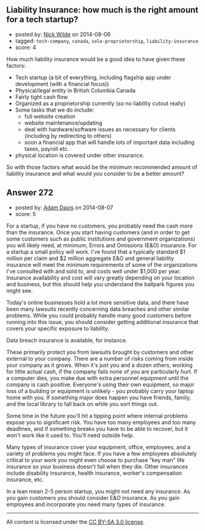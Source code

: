 ## Liability Insurance: how much is the right amount for a tech startup?

- posted by: [Nick Wilde](https://stackexchange.com/users/454046/nick-wilde) on 2014-08-06
- tagged: `tech-company`, `canada`, `sole-proprietorship`, `liability-insurance`
- score: 4

<p>How much liability insurance would be a good idea to have given these factors:</p>

<ul>
<li>Tech startup (a bit of everything, including flagship app under development (with a financial focus))</li>
<li>Physical/legal entity in British Columbia Canada</li>
<li>Fairly tight cash flow</li>
<li>Organized as a proprietorship currently (so no liability cutout really)</li>
<li>Some tasks that we do include:
<ul>
<li>full website creation</li>
<li>website maintenance/updating</li>
<li>deal with hardware/software issues as necessary for clients (including by redirecting to others)</li>
<li>soon a financial app that will handle lots of important data including taxes, payroll etc.</li>
</ul></li>
<li>physical location is covered under other insurance.</li>
</ul>

<p>So with those factors what would be the minimum recommended amount of liability insurance and what would you consider to be a better amount?</p>



## Answer 272

- posted by: [Adam Davis](https://stackexchange.com/users/2114/adam-davis) on 2014-08-07
- score: 5

<p>For a startup, if you have no customers, you probably need the cash more than the insurance.  Once you start having customers (and in order to get some customers such as public institutions and government organizations) you will likely need, at minimum, Errors and Omissions (E&amp;O) insurance.  For a startup a small policy will work. I've found that a typically standard $1 million per claim and $2 million aggregate E&amp;O and general liability insurance will meet the minimum requirements of some of the organizations I've consulted with and sold to, and costs well under $1,000 per year. Insurance availability and cost will vary greatly depending on your location and business, but this should help you understand the ballpark figures you might see.</p>

<p>Today's online businesses hold a lot more sensitive data, and there have been many lawsuits recently concerning data breaches and other similar problems.  While you could probably handle many good customers before running into this issue, you should consider getting additional insurance that covers your specific exposure to liability.</p>

<p>Data breach insurance is available, for instance. </p>

<p>These primarily protect you from lawsuits brought by customers and other external to your company.  There are a number of risks coming from inside your company as it grows.  When it's just you and a dozen others, working for little actual cash, if the company fails none of you are particularly hurt.  If a computer dies, you make due with extra personnel equipment until the company is cash positive.  Everyone's using their own equipment, so major loss of a building or equipment is unlikely - you probably carry your laptop home with you.  If something major does happen you have friends, family, and the local library to fall back on while you sort things out.</p>

<p>Some time in the future you'll hit a tipping point where internal problems expose you to significant risk.  You have too many employees and too many deadlines, and if something breaks you have to be able to recover, but it won't work like it used to.  You'll need outside help.</p>

<p>Many types of insurance cover your equipment, office, employees, and a variety of problems you might face.  If you have a few employees absolutely critical to your work you might even choose to purchase "key man" life insurance so your business doesn't fail when they die.  Other insurances include disability insurance, health insurance, worker's compensation insurance, etc.</p>

<p>In a lean mean 2-5 person startup, you might not need any insurance.  As you gain customers you should consider E&amp;O insurance.  As you gain employees and incorporate you need many types of insurance.</p>




---

All content is licensed under the [CC BY-SA 3.0 license](https://creativecommons.org/licenses/by-sa/3.0/).
